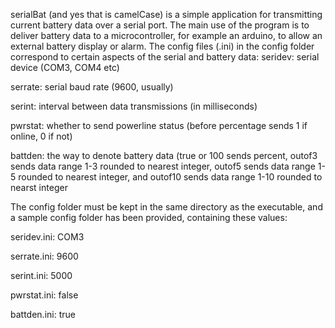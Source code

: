 serialBat (and yes that is camelCase) is a simple application for transmitting current battery data over a serial port. The main use of the program is to deliver battery data to a microcontroller, for example an arduino, to allow an external battery display or alarm.
The config files (.ini) in the config folder correspond to certain aspects of the serial and battery data:
seridev: serial device (COM3, COM4 etc)

serrate: serial baud rate (9600, usually)

serint: interval between data transmissions (in milliseconds)

pwrstat: whether to send powerline status (before percentage sends 1 if online, 0 if not)

battden: the way to denote battery data (true or 100 sends percent, outof3 sends data range 1-3 rounded to nearest integer, outof5 sends data range 1-5 rounded to nearest integer, and outof10 sends data range 1-10 rounded to nearst integer

The config folder must be kept in the same directory as the executable, and a sample config folder has been provided, containing these values:

seridev.ini: COM3

serrate.ini: 9600

serint.ini: 5000

pwrstat.ini: false

battden.ini: true
